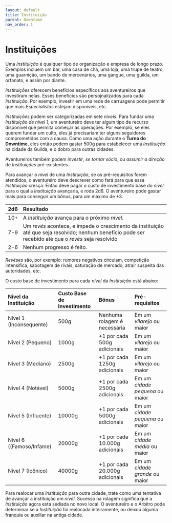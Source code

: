 ```yaml
---
layout: default
title: Instituição
parent: Downtime
nav_order: 1
---
```


# Instituições

Uma _Instituição_ é qualquer tipo de organização e empresa de longo prazo. Exemplos incluem um bar, uma casa de chá, uma loja, uma trupe de teatro, uma guarnição, um bando de mercenários, uma gangue, uma guilda, um orfanato, e assim por diante.

_Instituições_ oferecem benefícios específicos aos aventureiros que investiram nelas. Esses benefícios são persojnalizados para cada _Instituição_. Por exemplo, investir em uma rede de carruagens pode permitir que mais _Especialistas_ estejam disponíveis, etc.

_Instituições_ podem ser categorizadas em sete _níveis_. Para fundar uma _Instituição de nível 1_, um aventureiro deve ter algum tipo de recurso disponível que permita começar as operações. Por exemplo, se eles querem fundar um culto, eles já precisariam ter alguns seguidores comprometidos com a causa. Como uma ação durante o **Turno do Downtime**, eles então podem gastar 500g para estabelecer uma _Instituição_ na cidade da Guilda, e o dobro para outras cidades.

Aventureiros também podem _investir_, _se tornar sócio_, ou _assumir a direção_ de _Instituições_ pré-existentes.

Para avançar o _nível_ de uma _Instituição_, se os pré-requisitos forem atendidos, o aventureiro deve descrever como fará para que essa _Instituição_ cresça. Então deve pagar o custo de investimento base do _nível_ para o qual a _Instituição_ avançaria, e roda 2d6. O aventureiro pode gastar mais para conseguir um bônus, para um máximo de +3. 

| 2d6 | Resultado |
| :-- | :-- |
| 10+ | A _Instituição_ avança para o próximo _nível_. |
| 7-9 | Um _revés_ acontece, e impede o crescimento da instituição até que seja resolvido; nenhum benefício pode ser recebido até que o _revés_ seja resolvido |
| 2-6 | Nenhum progresso é feito. |

_Revéses_ são, por exemplo: rumores negativos circulam, competição intensifica, sabotagem de rivais, saturação de mercado, atrair suspeita das autoridades, etc.

O custo base de investimento para cada _nível_ da _Instituição_ está abaixo:

| Nível da Instituição | Custo Base de Investimento | Bônus | Pré-requisitos |
| :-- | :-- | :-- | :-- |
| Nível 1 (Inconsequente) | 500g | Nenhuma rolagem é necessária | Em um _vilarejo_ ou maior |
| Nível 2 (Pequeno) | 1000g | +1 por cada 500g adicionais | Em um _vilarejo_ ou maior |
| Nível 3 (Mediano) | 2500g | +1 por cada 1250g adicionais | Em um _vilarejo_ ou maior |
| Nível 4 (Notável) | 5000g | +1 por cada 2500g adicionais | Em um _cidade pequena_ ou maior |
| Nível 5 (Influente) | 10000g | +1 por cada 5000g adicionais | Em um _cidade pequena_ ou maior |
| Nível 6 ((Famoso/Infame) | 20000g | +1 por cada 10.000g adicionais | Em um _cidade média_ ou maior |
| Nível 7 (Icônico) | 40000g | +1 por cada 20.000g adicionais | Em um _cidade grande_ ou maior |

Para realocar uma _Instituição_ para outra cidade, trate como uma tentativa de avançar a instituição um _nível_. Sucesso na rolagem significa que a _Instituição_ agora está sediada no novo local. O aventureiro e o Árbitro pode determinar se a _Instituição_ foi realocada inteiramente, ou deixou alguma franquia ou auxiliar na antiga cidade.

